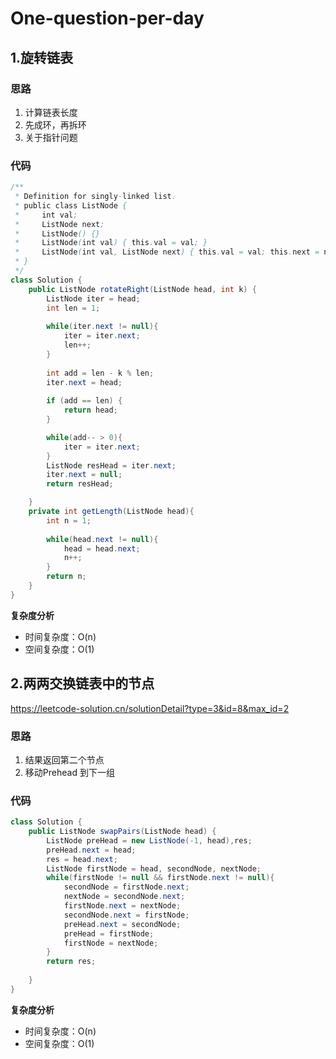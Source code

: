 # One-question-per-day



1.旋转链表
---

### 思路
1. 计算链表长度
2. 先成环，再拆环
3. 关于指针问题

### 代码
```java
/**
 * Definition for singly-linked list.
 * public class ListNode {
 *     int val;
 *     ListNode next;
 *     ListNode() {}
 *     ListNode(int val) { this.val = val; }
 *     ListNode(int val, ListNode next) { this.val = val; this.next = next; }
 * }
 */
class Solution {
    public ListNode rotateRight(ListNode head, int k) {
        ListNode iter = head;
        int len = 1;
        
        while(iter.next != null){
            iter = iter.next;
            len++;
        }
       
        int add = len - k % len;
        iter.next = head;
        
        if (add == len) {
            return head;
        }

        while(add-- > 0){
            iter = iter.next;
        }
        ListNode resHead = iter.next;
        iter.next = null;
        return resHead;

    }
    private int getLength(ListNode head){
        int n = 1;
        
        while(head.next != null){
            head = head.next;
            n++;
        }
        return n;
    }
}
```

**复杂度分析**
- 时间复杂度：O(n)
- 空间复杂度：O(1)




2.两两交换链表中的节点
---
https://leetcode-solution.cn/solutionDetail?type=3&id=8&max_id=2

### 思路

1. 结果返回第二个节点
2. 移动Prehead 到下一组

### 代码

```java
class Solution {
    public ListNode swapPairs(ListNode head) {
        ListNode preHead = new ListNode(-1, head),res;
        preHead.next = head;
        res = head.next;
        ListNode firstNode = head, secondNode, nextNode;
        while(firstNode != null && firstNode.next != null){
            secondNode = firstNode.next;
            nextNode = secondNode.next;
            firstNode.next = nextNode;
            secondNode.next = firstNode;
            preHead.next = secondNode;
            preHead = firstNode;
            firstNode = nextNode;
        }
        return res;
        
    }
}
```

**复杂度分析**
- 时间复杂度：O(n)
- 空间复杂度：O(1)

